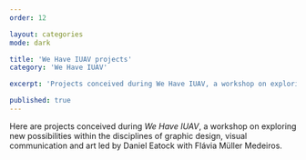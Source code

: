 ```yaml
---
order: 12

layout: categories
mode: dark

title: 'We Have IUAV projects'
category: 'We Have IUAV'

excerpt: 'Projects conceived during We Have IUAV, a workshop on exploring new possibilities within the disciplines of graphic design, visual communication and art led by Daniel Eatock with Flávia Müller Medeiros.'

published: true
---
```


Here are projects conceived during *We Have IUAV*, a workshop on exploring new possibilities within the disciplines of graphic design, visual communication and art led by Daniel Eatock with Flávia Müller Medeiros.